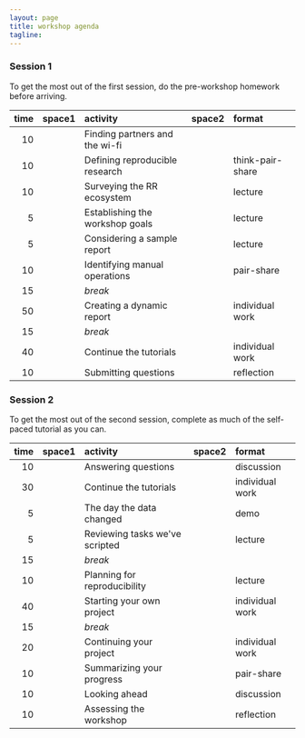 ```yaml
---
layout: page
title: workshop agenda
tagline: 
---
```


### Session 1

To get the most out of the first session, do the pre-workshop homework before arriving.

|  time| space1 | activity                        | space2 | format           |
|-----:|:-------|:--------------------------------|:-------|:-----------------|
|    10|        | Finding partners and the wi-fi  |        |                  |
|    10|        | Defining reproducible research  |        | think-pair-share |
|    10|        | Surveying the RR ecosystem      |        | lecture          |
|     5|        | Establishing the workshop goals |        | lecture          |
|     5|        | Considering a sample report     |        | lecture          |
|    10|        | Identifying manual operations   |        | pair-share       |
|    15|        | *break*                         |        |                  |
|    50|        | Creating a dynamic report       |        | individual work  |
|    15|        | *break*                         |        |                  |
|    40|        | Continue the tutorials          |        | individual work  |
|    10|        | Submitting questions            |        | reflection       |

### Session 2

To get the most out of the second session, complete as much of the self-paced tutorial as you can.

|  time| space1 | activity                       | space2 | format          |
|-----:|:-------|:-------------------------------|:-------|:----------------|
|    10|        | Answering questions            |        | discussion      |
|    30|        | Continue the tutorials         |        | individual work |
|     5|        | The day the data changed       |        | demo            |
|     5|        | Reviewing tasks we've scripted |        | lecture         |
|    15|        | *break*                        |        |                 |
|    10|        | Planning for reproducibility   |        | lecture         |
|    40|        | Starting your own project      |        | individual work |
|    15|        | *break*                        |        |                 |
|    20|        | Continuing your project        |        | individual work |
|    10|        | Summarizing your progress      |        | pair-share      |
|    10|        | Looking ahead                  |        | discussion      |
|    10|        | Assessing the workshop         |        | reflection      |
